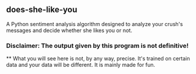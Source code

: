 ## does-she-like-you
A Python sentiment analysis algorithm designed to analyze your crush's messages and decide whether she likes you or not.

### Disclaimer: The output given by this program is not definitive!
** What you will see here is not, by any way, precise. It's trained on certain data
and your data will be different. It is mainly made for fun.
